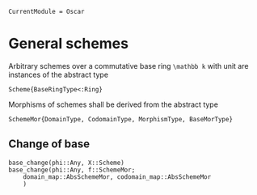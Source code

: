 ```@meta
CurrentModule = Oscar
```

# General schemes

Arbitrary schemes over a commutative base ring ``\mathbb k`` with unit 
are instances of the abstract type
```@docs
Scheme{BaseRingType<:Ring}
```
Morphisms of schemes shall be derived from the abstract type
```@docs
SchemeMor{DomainType, CodomainType, MorphismType, BaseMorType}
```

## Change of base
```@docs
base_change(phi::Any, X::Scheme)
base_change(phi::Any, f::SchemeMor;
    domain_map::AbsSchemeMor, codomain_map::AbsSchemeMor
    )
```
   
